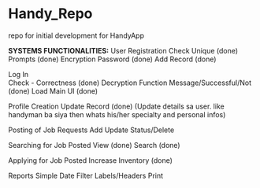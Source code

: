# Handy_Repo
repo for initial development for HandyApp

**SYSTEMS FUNCTIONALITIES:**
User Registration
  Check Unique (done)
	Prompts (done)
	Encryption Password (done)
	Add Record (done)

Log In	
	Check - Correctness (done)
	Decryption Function
	Message/Successful/Not (done)
	Load Main UI (done)

Profile Creation
  Update Record (done)
  (Update details sa user. like handyman ba siya then whats his/her specialty and personal infos)
  
Posting of Job Requests
	Add
	Update
	Status/Delete
       
Searching for Job Posted
	View (done)
	Search (done)
       
Applying for Job Posted
      Increase Inventory (done)

Reports
  Simple
	Date Filter
	Labels/Headers
	Print
